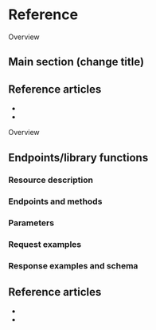 
# Reference

<!-- Suggested outlines: -->

Overview
## Main section (change title)

## Reference articles

- []()
- []()

<!-- Or, if the project is an API or a library: -->

Overview
## Endpoints/library functions

<!-- For each endpoint plus method, or library function include the following: -->

### Resource description

### Endpoints and methods

### Parameters

### Request examples

### Response examples and schema

## Reference articles

- []()
- []()
